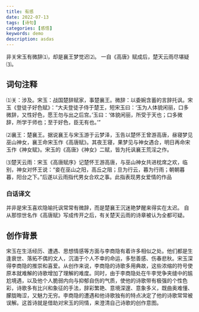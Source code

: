 ```yaml
---
title: 有感
date: 2022-07-13
tags: [诗句]
categories: [感悟]
keywords: demo
description: asdas
---
```

非关宋玉有微辞⑴，却是襄王梦觉迟⑵。
一自《高唐》赋成后，楚天云雨尽堪疑⑶。


## 词句注释

⑴关：涉及。宋玉：战国楚辞赋家，事楚襄王。微辞：以委婉含蓄的言辞托讽。宋玉《登徒子好色赋》：“大夫登徒子侍于楚王，短宋玉曰：‘玉为人体貌闲丽，口多微辞，又性好色，愿王勿与出之后宫。’玉曰：‘体貌闲丽，所受于天也；口多微辞，所学于师也；至于好色，臣无有也。’”

⑵襄王：楚襄王。据说襄王与宋玉游于云梦泽，玉告以楚怀王曾游高唐，昼寝梦见巫山神女，襄王命宋玉作《高唐赋》。其夜王寝，果梦见与神女遇合，明日再命宋玉作《神女赋》。宋玉的《高唐》《神女》二赋，皆为托讽襄王荒淫之作。

⑶楚天云雨：宋玉《高唐赋序》记楚怀王游高唐，与巫山神女共进枕席之欢，临别，神女对怀王说：“妾在巫山之阳，高丘之阻；旦为行云，暮为行雨；朝朝暮暮，阳台之下。”后遂以云雨指代男女合欢之事。此指表现男女爱情的作品

### 白话译文
并非是宋玉喜欢隐喻托讽常常有微辞，而是楚襄王沉迷艳梦醒来得实在太迟。
自从那惊世名作《高唐赋》写成传开之后，有关楚天云雨的诗章被认为全都可疑。

## 创作背景
宋玉在生活经历、遭遇、思想情感等方面与李商隐有着许多相似之处。他们都是生逢衰世、落拓不偶的文人，沉湎于个人不幸的命运，多愁善感、伤春悲秋。宋玉深得李商隐的推崇和喜爱。从创作来说，李商隐的诗歌多用典故，这些浓缩的符号使原本就难解的诗歌增加了理解的难度。同时，由于李商隐处在牛李党争夹缝中的尴尬境遇，以及他个人脆弱内向与抑郁自伤的气质，使他的诗歌带有极强的个性色彩，诗歌多有比兴和象征的手法，辞彩繁艳、意境深邃、意象多义，既曲奥难懂、朦胧晦涩，又魅力无穷。李商隐的遭遇和他诗歌独有的特点决定了他的诗歌常常被误解。这首诗就是借助对宋玉的同情，来澄清自己诗歌的创作意图。